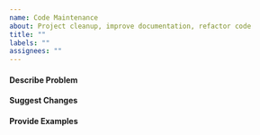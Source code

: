 ```yaml
---
name: Code Maintenance
about: Project cleanup, improve documentation, refactor code
title: ""
labels: ""
assignees: ""
---
```


#### Describe Problem

#### Suggest Changes

#### Provide Examples
